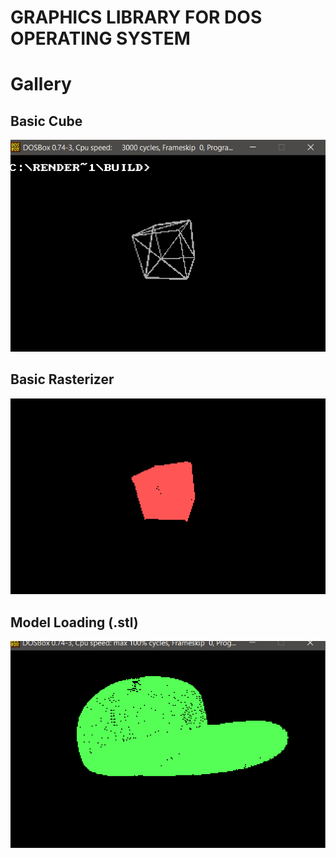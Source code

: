 <b><h1>GRAPHICS LIBRARY FOR DOS OPERATING SYSTEM</center></h1></b>

# Gallery
## Basic Cube
![basic cube](https://github.com/yasinxdxd/graphics_for_dos/blob/master/RES/readme_image1.png)
## Basic Rasterizer
![model rasterization](https://github.com/yasinxdxd/graphics_for_dos/blob/master/RES/rasterizer.png)
## Model Loading (.stl)
![model loading](https://github.com/yasinxdxd/graphics_for_dos/blob/master/RES/cap.png)
